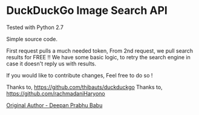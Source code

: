 # DuckDuckGo Image Search API
Tested with Python 2.7

Simple source code.

First request pulls a much needed token,
From 2nd request, we pull search results for FREE !!
We have some basic logic, to retry the search engine in case it doesn't reply us with results.

If you would like to contribute changes, Feel free to do so !

Thanks to, https://github.com/thibauts/duckduckgo
Thanks to, https://github.com/rachmadaniHaryono

[Original Author - Deepan Prabhu Babu](https://github.com/deepanprabhu)